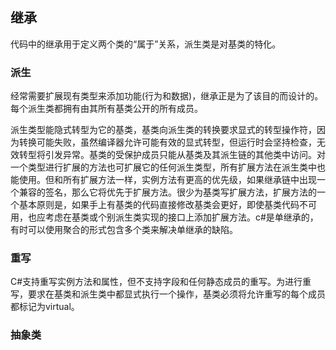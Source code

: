 ## 继承
<p>
代码中的继承用于定义两个类的“属于”关系，派生类是对基类的特化。
</p>

### 派生
<p>
经常需要扩展现有类型来添加功能(行为和数据)，继承正是为了该目的而设计的。每个派生类都拥有由其所有基类公开的所有成员。
</p>
<p>
派生类型能隐式转型为它的基类，基类向派生类的转换要求显式的转型操作符，因为转换可能失败，虽然编译器允许可能有效的显式转型，但运行时会坚持检查，无效转型将引发异常。基类的受保护成员只能从基类及其派生链的其他类中访问。对一个类型进行扩展的方法也可扩展它的任何派生类型，所有扩展方法在派生类中也能使用。但和所有扩展方法一样，实例方法有更高的优先级，如果继承链中出现一个兼容的签名，那么它将优先于扩展方法。很少为基类写扩展方法，扩展方法的一个基本原则是，如果手上有基类的代码直接修改基类会更好，即使基类代码不可用，也应考虑在基类或个别派生类实现的接口上添加扩展方法。c#是单继承的，有时可以使用聚合的形式包含多个类来解决单继承的缺陷。
</p>

### 重写
<p>
C#支持重写实例方法和属性，但不支持字段和任何静态成员的重写。为进行重写，要求在基类和派生类中都显式执行一个操作，基类必须将允许重写的每个成员都标记为virtual。
</p>

### 抽象类

###